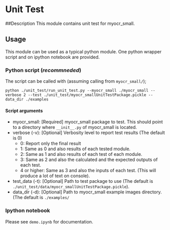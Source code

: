 # Unit Test

##Description
This module contains unit test for myocr_small.

## Usage
This module can be used as a typical python module. One python wrapper script and on ipython notebook are provided.

### Python script (*recommneded*)
The script can be called with (assuming calling from `myocr_small/`);
```
python ./unit_test/run_unit_test.py --myocr_small ./myocr_small --verbose 2 --test ./unit_test/myocr_smallUnitTestPackage.pickle --data_dir ./examples 
```

#### Script arguments
 * myocr_small: [Required] myocr_small package to test. This should point to a directory where `__init__.py` of myocr_small is located.
 * verbose (-v): [Optional] Verbosity level to report test results (The default is 0)
    * 0: Report only the final result
    * 1: Same as 0 and also results of each tested module.
    * 2: Same as 1 and also results of each test of each module.
    * 3: Same as 2 and also the calculated and the expected outputs of each test.
    * 4 or higher: Same as 3 and also the inputs of each test. (This will produce a lot of text on console).
 * test_data (-t): [Optional] Path to test package to use (The default is `./unit_test/data/myocr_smallUnitTestPackage.pickle`).
 * data_dir (-d): [Optional] Path to myocr_small example images directory. (The default is `./examples/`
 
### Ipython notebook
Please see `demo.ipynb` for documentation.